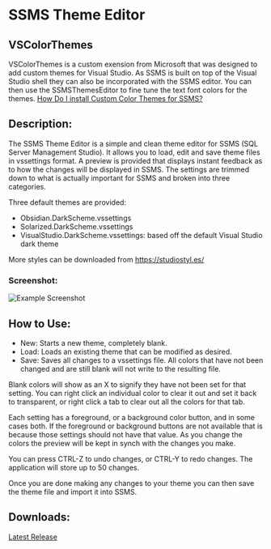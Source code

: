 # SSMS Theme Editor

## VSColorThemes
VSColorThemes is a custom exension from Microsoft that was designed to add custom themes for Visual Studio. As SSMS is built on top of the Visual Studio shell they can also be incorporated with the SSMS editor. You can then use the SSMSThemesEditor to fine tune the text font colors for the themes.
[How Do I install Custom Color Themes for SSMS?](https://github.com/tcartwright/SSMSThemeEditor/wiki/How-Do-I-install-Custom-Color-Themes-for-SSMS%3F)

## Description:
The SSMS Theme Editor is a simple and clean theme editor for SSMS (SQL Server Management Studio).  It allows you to load, edit and save theme files in vssettings format. A preview is provided that displays instant feedback as to how the changes will be displayed in SSMS. The settings are trimmed down to what is actually important for SSMS and broken into three categories.

Three default themes are provided:
- Obsidian.DarkScheme.vssettings
- Solarized.DarkScheme.vssettings
- VisualStudio.DarkScheme.vssettings: based off the default Visual Studio dark theme

More styles can be downloaded from https://studiostyl.es/

### Screenshot:

![Example Screenshot](https://raw.githubusercontent.com/tcartwright/SSMSThemeEditor/master/SSMSThemeEditor/images/screenshot.png)

## How to Use:

- New: Starts a new theme, completely blank. 
- Load: Loads an existing theme that can be modified as desired.
- Save: Saves all changes to a vssettings file. All colors that have not been changed and are still blank will not write to the resulting file.

Blank colors will show as an X to signify they have not been set for that setting. You can right click an individual color to clear it out and set it back to transparent, or right click a tab to clear out all the colors for that tab.

Each setting has a foreground, or a background color button, and in some cases both. If the foreground or background buttons are not available that is because those settings should not have that value. As you change the colors the preview will be kept in synch with the changes you make. 

You can press CTRL-Z to undo changes, or CTRL-Y to redo changes. The application will store up to 50 changes.

Once you are done making any changes to your theme you can then save the theme file and import it into SSMS.

## Downloads:

[Latest Release](https://github.com/tcartwright/SSMSThemeEditor/releases/latest) 

